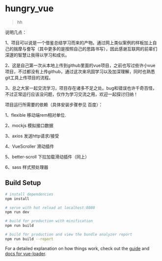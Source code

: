 # hungry_vue

> hh

> 
说明几点：
>
   1、项目可以说是一个借鉴总结学习而来的产物。通过网上类似案例的样板加上自己的揣摩与誊写（其中更多的是按照自己的思路书写），因此感谢互联网的前辈们深邃的智慧让我得以学习和成长。
> 
2、这是自己第一次从本地上传到github里面的vue项目，之前也写过些许小vue项目，不过都没有上传github，通过这次来巩固学习以及加深理解，同时也熟悉git工具上传项目的流程。
> 
3、总之大家一起交流学习，项目存在诸多不足之处。bug和错误也许千奇百怪，不过正常运行应该没问题，仅作为学习交流之用，欢迎一起探讨归纳！
> 
项目运行所需要的依赖（具体安装步骤参见 百度）：
>
 1、flexible 移动端rem相对单位.
 >
 2、mockjs 模拟接口数据
 >
 3、axios 发送http请求/接受
 >
 4、VueScroller 滑动插件
 >
 5、better-scroll 下拉加载滑动插件（同上）
 >
 6、sass 样式预处理器


## Build Setup

``` bash
# install dependencies
npm install

# serve with hot reload at localhost:8080
npm run dev

# build for production with minification
npm run build

# build for production and view the bundle analyzer report
npm run build --report
```

For a detailed explanation on how things work, check out the [guide](http://vuejs-templates.github.io/webpack/) and [docs for vue-loader](http://vuejs.github.io/vue-loader).
